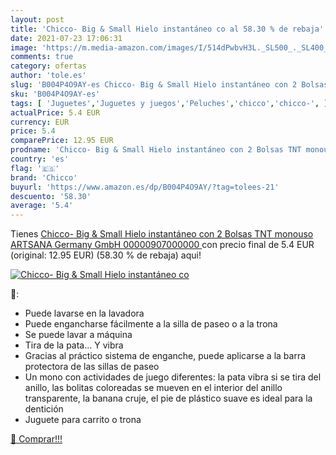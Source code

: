 ```yaml
---
layout: post
title: 'Chicco- Big & Small Hielo instantáneo co al 58.30 % de rebaja'
date: 2021-07-23 17:06:31
image: 'https://m.media-amazon.com/images/I/514dPwbvH3L._SL500_._SL400_.jpg'
comments: true
category: ofertas
author: 'tole.es'
slug: 'B004P4O9AY-es Chicco- Big & Small Hielo instantáneo con 2 Bolsas TNT...'
sku: 'B004P4O9AY-es'
tags: [ 'Juguetes','Juguetes y juegos','Peluches','chicco','chicco-', ]
actualPrice: 5.4 EUR
currency: EUR
price: 5.4
comparePrice: 12.95 EUR
prodname: 'Chicco- Big & Small Hielo instantáneo con 2 Bolsas TNT monouso  ARTSANA Germany GmbH 00000907000000 '
country: 'es'
flag: '🇪🇸'
brand: 'Chicco'
buyurl: 'https://www.amazon.es/dp/B004P4O9AY/?tag=tolees-21'
descuento: '58.30'
average: '5.4'
---
```


Tienes [Chicco- Big & Small Hielo instantáneo con 2 Bolsas TNT monouso  ARTSANA Germany GmbH 00000907000000 ](https://www.amazon.es/dp/B004P4O9AY/?tag=tolees-21) con precio final de  5.4 EUR (original: 12.95 EUR) (58.30 %  de rebaja) aqui!

[![Chicco- Big & Small Hielo instantáneo co](https://m.media-amazon.com/images/I/514dPwbvH3L._SL500_._SL400_.jpg)](https://www.amazon.es/dp/B004P4O9AY/?tag=tolees-21)

🔎:

- Puede lavarse en la lavadora
- Puede engancharse fácilmente a la silla de paseo o a la trona
- Se puede lavar a máquina
- Tira de la pata… Y vibra
- Gracias al práctico sistema de enganche, puede aplicarse a la barra protectora de las sillas de paseo
- Un mono con actividades de juego diferentes: la pata vibra si se tira del anillo, las bolitas coloreadas se mueven en el interior del anillo transparente, la banana cruje, el pie de plástico suave es ideal para la dentición
- Juguete para carrito o trona

[🛒 Comprar!!!](https://www.amazon.es/dp/B004P4O9AY/?tag=tolees-21)
